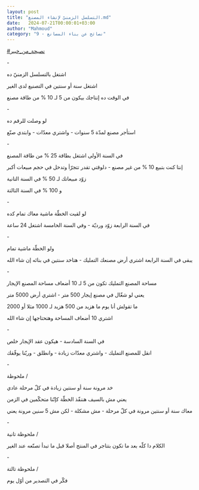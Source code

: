 ```yaml
---
layout: post
title: "التسلسل الزمنيّ لإنشاء المصنع.md"
date:   2024-07-21T00:00:01+03:00
author: "Mahmoud"
category: "9 - نصائح عن بناء المصانع"
---
```

[<u>\#نصيحة_من_خبير</u>](https://www.facebook.com/hashtag/%D9%86%D8%B5%D9%8A%D8%AD%D8%A9_%D9%85%D9%86_%D8%AE%D8%A8%D9%8A%D8%B1?__eep__=6&__cft__%5b0%5d=AZUzk8A27vTbs1gWic0d7_0pGKuWzs8mOGv36ZAoRPHZRP9Wz1BhYuE2rmt7dpgyJrUDMJ_UJ9s90TSjTCyz4K_wS0aoV-r-lgTdTiFIeTQxEATngOL4hBRkyjo34scrJaShVJeWR6DAT5hP-RE8hPjNvwqCoxkSLxf0f2-66ubtVBhgx0n42garTIM5QXTZVTY&__tn__=*NK-R)

\-

اشتغل بالتسلسل الزمنيّ ده

اشتغل سنة أو سنتين في التصنيع لدى الغير

في الوقت ده إنتاجك بيكون من 5 لـ 10 % من طاقة
مصنع

\-

لو وصلت للرقم ده

استأجر مصنع لمدّة 5 سنوات - واشتري معدّات - وابتدي
صنّع

\-

في السنة الأولى اشتغل بطاقة 25 % من طاقة المصنع

إنتا كنت بتبيع 10 % من غير مصنع - دلوقتي تقدر تتجرّأ
وتدخل في حجم مبيعات أكبر

زوّد مبيعاتك لـ 50 % في السنة التانية

و 100 % في السنة التالتة

\-

لو لقيت الخطّة ماشية معاك تمام كده

في السنة الرابعة زوّد ورديّة - وفي السنة الخامسة اشتغل 24
ساعة

\-

ولو الخطّة ماشية تمام

يبقى في السنة الرابعة اشتري أرض مصنعك التمليك - هتاخد
سنتين في بنائه إن شاء الله

\-

مساحة المصنع التمليك تكون من 5 لـ 10 أضعاف مساحة المصنع
الإيجار

يعني لو شغّال في مصنع إيجار 500 متر - اشتري أرض 5000
متر

ما تقولش أنا يوم ما هزيد من 500 هزيد لـ 1000 مثلا أو
2000

اشتري 10 أضعاف المساحة وهتحتاجها إن شاء الله

\-

في السنة السادسة - هيكون عقد الإيجار خلص

انقل للمصنع التمليك - واشتري معدّات زيادة - وانطلق -
وربّنا يوفّقك

\-

ملحوظة /

خد مرونة سنة أو سنتين زيادة في كلّ مرحلة عادي

يعني مش بالسيف هننفّذ الخطّة كإنّنا متحكّمين في الزمن

معاك سنة أو سنتين مرونة في كلّ مرحلة - مش مشكلة - لكن مش
5 سنين مرونة يعني

\-

ملحوظة تانية /

الكلام دا كلّه بعد ما تكون بتتاجر في المنتج أصلا قبل ما
تبدأ تصنّعه عند الغير

\-

ملحوظة تالتة /

فكّر في التصدير من أوّل يوم
